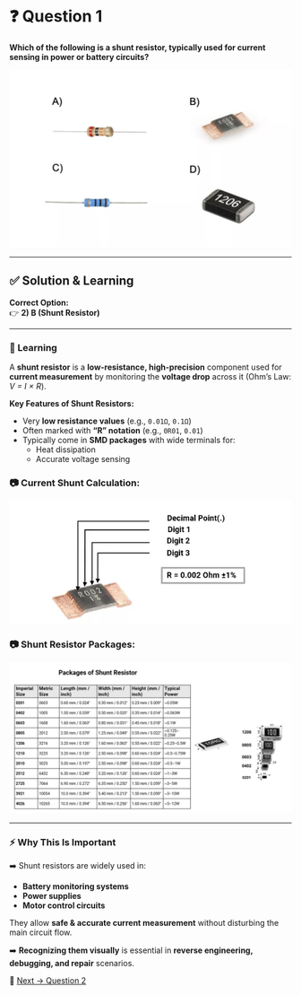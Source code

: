 # ❓ Question 1  

**Which of the following is a shunt resistor, typically used for current sensing in power or battery circuits?**  

![Types of Resistor](<../src/Types-of-resistor.jpg>)  

---

## ✅ Solution & Learning  

**Correct Option:**  
👉 **2) B (Shunt Resistor)**  

---

### 📘 Learning  

A **shunt resistor** is a **low-resistance, high-precision** component used for **current measurement** by monitoring the **voltage drop** across it (Ohm’s Law: *V = I × R*).  

**Key Features of Shunt Resistors:**  
- Very **low resistance values** (e.g., `0.01Ω`, `0.1Ω`)  
- Often marked with **“R” notation** (e.g., `0R01`, `0.01`)  
- Typically come in **SMD packages** with wide terminals for:  
  - Heat dissipation  
  - Accurate voltage sensing  

### 📷 Current Shunt Calculation:  
![Current Shunt Calculation](<../src/current-shunt-Resistor-calculation.jpg>) 

### 📷 Shunt Resistor Packages:
![Shunt Resistor Packages](<../src/shunt-resistor-packages.jpg>)  

---

### ⚡ Why This Is Important  

➡️ Shunt resistors are widely used in:  
- **Battery monitoring systems**  
- **Power supplies**  
- **Motor control circuits**  

They allow **safe & accurate current measurement** without disturbing the main circuit flow.  

➡️ **Recognizing them visually** is essential in **reverse engineering, debugging, and repair** scenarios.  

🔗 [Next → Question 2](<../1. Resistor Basics/Question.2.md>)
